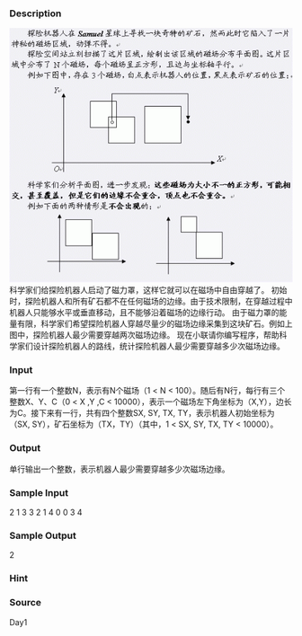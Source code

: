 
### Description
![](/images/1967.jpg) 
科学家们给探险机器人启动了磁力罩，这样它就可以在磁场中自由穿越了。
初始时，探险机器人和所有矿石都不在任何磁场的边缘。由于技术限制，在穿越过程中机器人只能够水平或垂直移动，且不能够沿着磁场的边缘行动。
由于磁力罩的能量有限，科学家们希望探险机器人穿越尽量少的磁场边缘采集到这块矿石。例如上图中，探险机器人最少需要穿越两次磁场边缘。
现在小联请你编写程序，帮助科学家们设计探险机器人的路线，统计探险机器人最少需要穿越多少次磁场边缘。


### Input
第一行有一个整数N，表示有N个磁场（1 < N < 100）。随后有N行，每行有三个整数X、Y、C（0 < X ,Y ,C < 10000），表示一个磁场左下角坐标为（X,Y），边长为C。接下来有一行，共有四个整数SX, SY, TX, TY，表示机器人初始坐标为（SX, SY），矿石坐标为（TX，TY）（其中，1 < SX, SY, TX, TY < 10000）。


### Output
单行输出一个整数，表示机器人最少需要穿越多少次磁场边缘。


### Sample Input
2
1 3 3 
2 1 4
0 0 3 4


### Sample Output
2 

### Hint

### Source
Day1